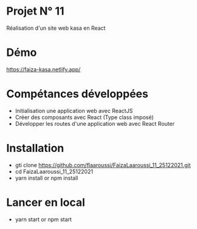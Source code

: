 # Projet N° 11  
 Réalisation d'un site web kasa en React
# Démo
<a href="https://faiza-kasa.netlify.app/">https://faiza-kasa.netlify.app/</a>



# Compétances développées
- Initialisation une application web avec ReactJS
- Créer des composants avec React (Type class imposé)
- Développer les routes d'une application web avec React Router

# Installation
- gti clone https://github.com/flaaroussi/FaizaLaaroussi_11_25122021.git
- cd FaizaLaaroussi_11_25122021
- yarn install or npm install
# Lancer en local
- yarn start or npm start
